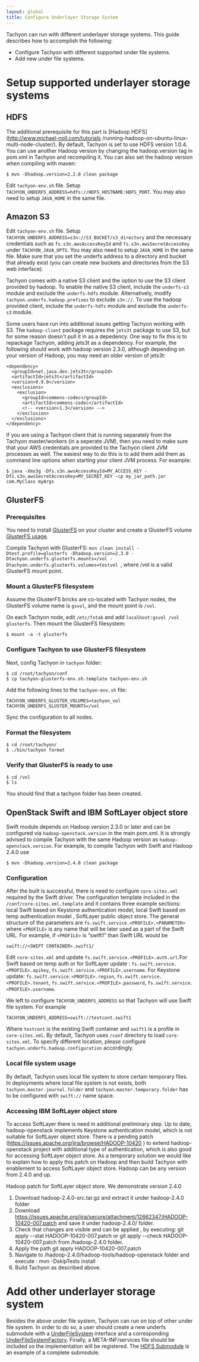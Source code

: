 ```yaml
---
layout: global
title: Configure Underlayer Storage System
---
```


Tachyon can run with different underlayer storage systems. This guide describes how to accomplish
the following:

-   Configure Tachyon with different supported under file systems.
-   Add new under file systems.

# Setup supported underlayer storage systems

## HDFS

The additional prerequisite for this part is [Hadoop HDFS](http://www.michael-noll.com/tutorials
/running-hadoop-on-ubuntu-linux-multi-node-cluster/). By default, Tachyon is set to use HDFS version
1.0.4. You can use another Hadoop version by changing the hadoop.version tag in pom.xml in Tachyon
and recompiling it. You can also set the hadoop version when compiling with maven:

    $ mvn -Dhadoop.version=2.2.0 clean package

Edit `tachyon-env.sh` file. Setup `TACHYON_UNDERFS_ADDRESS=hdfs://HDFS_HOSTNAME:HDFS_PORT`. You may
also need to setup `JAVA_HOME` in the same file.

## Amazon S3

Edit `tachyon-env.sh` file. Setup `TACHYON_UNDERFS_ADDRESS=s3n://S3_BUCKET/s3_directory` and the
necessary credentials such as `fs.s3n.awsAccessKeyId` and `fs.s3n.awsSecretAccessKey` under
`TACHYON_JAVA_OPTS`. You may also need to setup `JAVA_HOME` in the same file. Make sure that you set
the underfs address to a directory and bucket that already exist (you can create new buckets and
directories from the S3 web interface).

Tachyon comes with a native S3 client and the option to use the S3 client provided by hadoop. To
enable the native S3 client, include the `underfs-s3` module and exclude the `underfs-hdfs` module.
Alternatively, modify `tachyon.underfs.hadoop.prefixes` to exclude `s3n://`. To use the hadoop
provided client, include the `underfs-hdfs` module and exclude the `underfs-s3` module.

Some users have run into additional issues getting Tachyon working with S3. The `hadoop-client`
package requires the `jets3t` package to use S3, but for some reason doesn't pull it in as a
depedency. One way to fix this is to repackage Tachyon, adding jets3t as a dependency. For example,
the following should work with hadoop version 2.3.0, although depending on your version of Hadoop,
you may need an older version of jets3t:

    <dependency>
      <groupId>net.java.dev.jets3t</groupId>
      <artifactId>jets3t</artifactId>
      <version>0.9.0</version>
      <exclusions>
        <exclusion>
          <groupId>commons-codec</groupId>
          <artifactId>commons-codec</artifactId>
          <!-- <version>1.3</version> -->
        </exclusion>
      </exclusions>
    </dependency>

If you are using a Tachyon client that is running separately from the Tachyon master/workers (in a
seperate JVM), then you need to make sure that your AWS credentials are provided to the Tachyon
client JVM processes as well. The easiest way to do this is to add them add them as command line
options when starting your client JVM process. For example:

```
$ java -Xmx3g -Dfs.s3n.awsAccessKeyId=MY_ACCESS_KEY -Dfs.s3n.awsSecretAccessKey=MY_SECRET_KEY -cp my_jar_path.jar com.MyClass myArgs
```

## GlusterFS

### Prerequisites

You need to install [GlusterFS](http://www.gluster.org) on your cluster and create a GlusterFS
volume [GlusterFS usage](http://www.gluster.org/community/documentation/index.php/QuickStart).

Compile Tachyon with GlusterFS: `mvn clean install -Dtest.profile=glusterfs -Dhadoop.version=2.3.0
-Dtachyon.underfs.glusterfs.mounts=/vol -Dtachyon.underfs.glusterfs.volumes=testvol `, where /vol is
a valid GlusterFS mount point.

### Mount a GlusterFS filesystem

Assume the GlusterFS bricks are co-located with Tachyon nodes, the GlusterFS volume name is `gsvol`,
and the mount point is `/vol`.

On each Tachyon node, edit `/etc/fstab` and add `localhost:gsvol /vol glusterfs`. Then mount the
GlusterFS filesystem:

    $ mount -a -t glusterfs

### Configure Tachyon to use GlusterFS filesystem

Next, config Tachyon in `tachyon` folder:

    $ cd /root/tachyon/conf
    $ cp tachyon-glusterfs-env.sh.template tachyon-env.sh

Add the following lines to the `tachyon-env.sh` file:

    TACHYON_UNDERFS_GLUSTER_VOLUMES=tachyon_vol
    TACHYON_UNDERFS_GLUSTER_MOUNTS=/vol

Sync the configuration to all nodes.

### Format the filesystem

    $ cd /root/tachyon/
    $ ./bin/tachyon format

### Verify that GlusterFS is ready to use

    $ cd /vol
    $ ls

You should find that a tachyon folder has been created.


## OpenStack Swift and IBM SoftLayer object store

Swift module depends on Hadoop version 2.3.0 or later and can be configured via  `hadoop-openstack.version`  in the main pom.xml. It is strongly advised  to compile Tachyon with  the same Hadoop version as  `hadoop-openstack.version`.  For example, to compile Tachyon with Swift and Hadoop 2.4.0 use 

    $ mvn -Dhadoop.version=2.4.0 clean package

### Configuration

After the built is successful, there is  need to configure `core-sites.xml` required by the Swift driver. The configuration template included in the 
`/conf/core-sites.xml.template` and it  contains three example  sections: local Swift based on Keystone authentication model, local Swift based on temp authentication model , SoftLayer public object store. 
The general structure of the parameters are `fs.swift.service.<PROFILE>.<PARAMETER>` where `<PROFILE>` is any name that will be later used as a part of the  Swift URL. For example, if `<PROFILE>` is “swift1” than Swift URL would be 

    swift://<SWIFT CONTAINER>.swift1/ 

Edit `core-sites.xml` and update `fs.swift.service.<PROFILE>.auth.url`.For Swift based on temp auth or for SoftLayer update : `fs.swift.service.<PROFILE>.apikey`, `fs.swift.service.<PROFILE>.username`. For Keystone update: `fs.swift.service.<PROFILE>.region`, `fs.swift.service.<PROFILE>.tenant`, `fs.swift.service.<PROFILE>.password`,  `fs.swift.service.<PROFILE>.username`.

We left to configure `TACHYON_UNDERFS_ADDRESS`  so that Tachyon will use Swift file system. For example

    TACHYON_UNDERFS_ADDRESS=swift://testcont.swift1 

Where `testcont` is the existing Swift container and `swift1` is a profile in `core-sites.xml`.
By default, Tachyon uses `/conf` directory to load `core-sites.xml`.  To specify different location, please configure `tachyon.underfs.hadoop.configuration` accordingly.

### Local file system usage

By default, Tachyon uses local file system to store certain temporary files. In deployments where local file system is not exists, both  `tachyon.master.journal.folder` and `tachyon.master.temporary.folder` has to be configured with `swift://` name space.

### Accessing IBM SoftLayer object store

To access SoftLayer there is need in additional preliminary step. Up to date, hadoop-openstack implements Keystone authentication model, which is not suitable for SoftLayer object store.  There is a pending patch (https://issues.apache.org/jira/browse/HADOOP-10420 ) to extend hadoop-openstack project with additional type of authentication, which is also good for accessing SoftLayer object store.  As a temporary solution we would like to explain how to apply this patch on Hadoop and then build Tachyon with enablement to access SoftLayer object store. Hadoop can be any version from 2.4.0 and up.

Hadoop patch for SoftLayer object store. We demonstrate version 2.4.0
1.	Download hadoop-2.4.0-src.tar.gz and extract it under hadoop-2.4.0 folder
2.	Download  https://issues.apache.org/jira/secure/attachment/12662347/HADOOP-10420-007.patch and save it under hadoop-2.4.0/ folder. 
3.	Check that changes are visible and can be applied , by executing: git apply --stat HADOOP-10420-007.patch or git apply --check HADOOP-10420-007.patch from /hadoop-2.4.0 folder.
4.	Apply the path git apply HADOOP-10420-007.patch
5.	Navigate to /hadoop-2.4.0/hadoop-tools/hadoop-openstack folder and execute : mvn -DskipTests install
6.	Build Tachyon as described above.
 

# Add other underlayer storage system

Besides the above under file system, Tachyon can run on top of other under file system. In order
to do so, a user should create a new underfs submodule with a
[UnderFileSystem](https://github.com/amplab/tachyon/blob/master/core/src/main/java/tachyon/underfs/UnderFileSystem.java)
interface and a corresponding
[UnderFileSystemFactory](https://github.com/amplab/tachyon/blob/master/core/src/main/java/tachyon/underfs/UnderFileSystemFactory.java).
Finally, a META-INF/services file should be included so the implementation will be registered. The
[HDFS Submodule](https://github.com/amplab/tachyon/tree/underfs/hdfs) is an example of a complete submodule.
